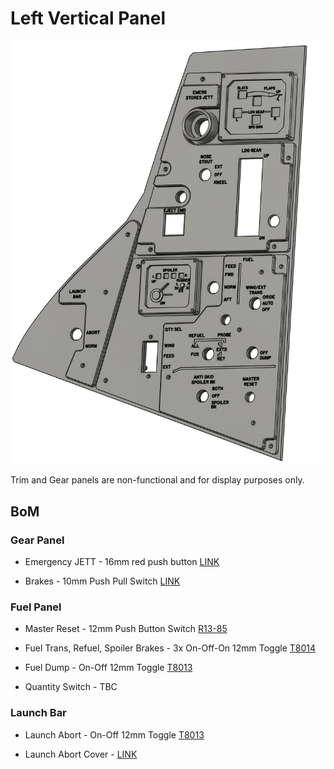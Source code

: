 # Left Vertical Panel

![CAD Example](cad.png)

Trim and Gear panels are non-functional and for display purposes only.

## BoM

### Gear Panel

- Emergency JETT - 16mm red push button [LINK](https://amzn.eu/d/eFpsVKk)

- Brakes - 10mm Push Pull Switch [LINK](https://www.aliexpress.com/item/1005007343801175.html)

### Fuel Panel

- Master Reset - 12mm Push Button Switch [R13-85](https://www.aliexpress.com/item/1042107033.html)

- Fuel Trans, Refuel, Spoiler Brakes - 3x On-Off-On 12mm Toggle [T8014](https://www.aliexpress.com/item/1005001315963290.html)

- Fuel Dump - On-Off 12mm Toggle  [T8013](https://www.aliexpress.com/item/1005001315963290.html)

- Quantity Switch - TBC


### Launch Bar

- Launch Abort - On-Off 12mm Toggle  [T8013](https://www.aliexpress.com/item/1005001315963290.html)

- Launch Abort Cover - [LINK](https://www.aliexpress.com/item/1005006832895893.html)
